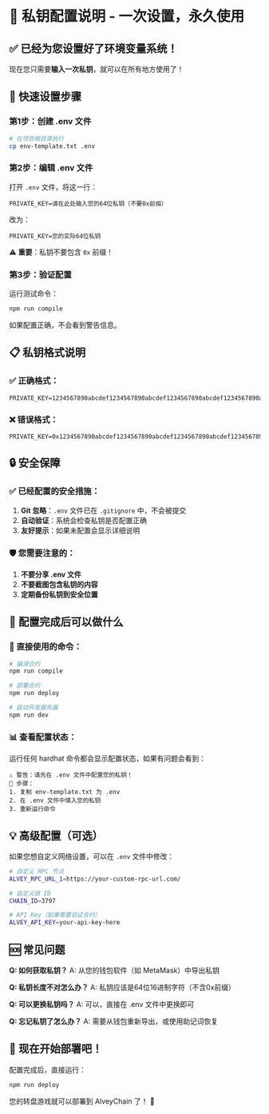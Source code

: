 # 🔐 私钥配置说明 - 一次设置，永久使用

## ✅ **已经为您设置好了环境变量系统！**

现在您只需要**输入一次私钥**，就可以在所有地方使用了！

## 🚀 **快速设置步骤**

### 第1步：创建 .env 文件
```bash
# 在项目根目录执行
cp env-template.txt .env
```

### 第2步：编辑 .env 文件
打开 `.env` 文件，将这一行：
```
PRIVATE_KEY=请在此处输入您的64位私钥（不要0x前缀）
```

改为：
```
PRIVATE_KEY=您的实际64位私钥
```

⚠️ **重要**：私钥不要包含 `0x` 前缀！

### 第3步：验证配置
运行测试命令：
```bash
npm run compile
```

如果配置正确，不会看到警告信息。

## 📋 **私钥格式说明**

### ✅ **正确格式**：
```
PRIVATE_KEY=1234567890abcdef1234567890abcdef1234567890abcdef1234567890abcdef
```

### ❌ **错误格式**：
```
PRIVATE_KEY=0x1234567890abcdef1234567890abcdef1234567890abcdef1234567890abcdef
```

## 🔒 **安全保障**

### ✅ **已经配置的安全措施**：
1. **Git 忽略**：`.env` 文件已在 `.gitignore` 中，不会被提交
2. **自动验证**：系统会检查私钥是否配置正确
3. **友好提示**：如果未配置会显示详细说明

### 🛡️ **您需要注意的**：
1. **不要分享 .env 文件**
2. **不要截图包含私钥的内容**
3. **定期备份私钥到安全位置**

## 🎯 **配置完成后可以做什么**

### 🚀 **直接使用的命令**：
```bash
# 编译合约
npm run compile

# 部署合约
npm run deploy

# 启动开发服务器
npm run dev
```

### 📊 **查看配置状态**：
运行任何 hardhat 命令都会显示配置状态，如果有问题会看到：
```
⚠️ 警告：请先在 .env 文件中配置您的私钥！
📝 步骤：
1. 复制 env-template.txt 为 .env
2. 在 .env 文件中填入您的私钥
3. 重新运行命令
```

## 💡 **高级配置**（可选）

如果您想自定义网络设置，可以在 `.env` 文件中修改：

```bash
# 自定义 RPC 节点
ALVEY_RPC_URL_1=https://your-custom-rpc-url.com/

# 自定义链 ID
CHAIN_ID=3797

# API Key（如果需要验证合约）
ALVEY_API_KEY=your-api-key-here
```

## 🆘 **常见问题**

**Q: 如何获取私钥？**
A: 从您的钱包软件（如 MetaMask）中导出私钥

**Q: 私钥长度不对怎么办？**
A: 私钥应该是64位16进制字符（不含0x前缀）

**Q: 可以更换私钥吗？**
A: 可以，直接在 .env 文件中更换即可

**Q: 忘记私钥了怎么办？**
A: 需要从钱包重新导出，或使用助记词恢复

## 🎉 **现在开始部署吧！**

配置完成后，直接运行：
```bash
npm run deploy
```

您的转盘游戏就可以部署到 AlveyChain 了！ 🚀 